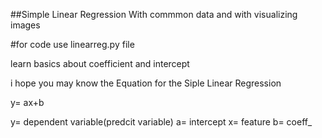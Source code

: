##Simple Linear Regression With commmon data and with visualizing images

#for code use linearreg.py file 

learn basics about coefficient and intercept  

i hope you may know the Equation for the Siple Linear Regression 

y= ax+b

y= dependent variable(predcit variable)
a= intercept
x= feature
b= coeff_






